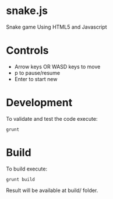snake.js
=====

Snake game
Using HTML5 and Javascript


Controls
=====
- Arrow keys OR WASD keys to move
- p to pause/resume
- Enter to start new

Development
=====
To validate and test the code execute:  
```shell
grunt
```

Build
=====
To build execute:
```shell
grunt build
```  
  
Result will be available at build/ folder.